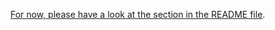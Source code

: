 [For now, please have a look at the section in the README file](https://github.com/Byron/gitoxide#contributionshttps://github.com/Byron/gitoxide#contribution).
